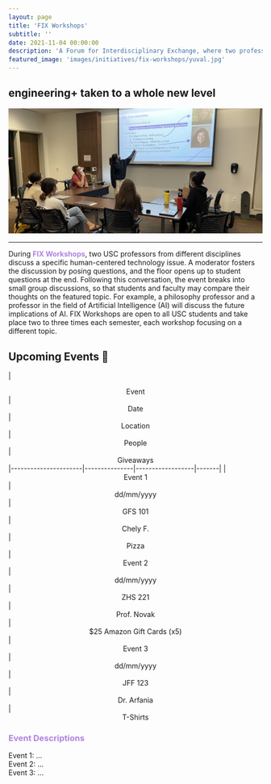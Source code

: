 ```yaml
---
layout: page
title: 'FIX Workshops'
subtitle: ''
date: 2021-11-04 00:00:00
description: 'A Forum for Interdisciplinary Exchange, where two professors from different fields will discuss a shared topic about human-centered technology for an audience of students.'
featured_image: 'images/initiatives/fix-workshops/yuval.jpg'
---
```

engineering+ taken to a whole new level
----

![Picc](/images/initiatives/fix-workshops/caroline.jpg)

----
During <b style="color:#B082E0">FIX Workshops</b>, two USC professors from different disciplines discuss a specific human-centered technology issue. A moderator fosters the discussion by posing questions, and the floor opens up to student questions at the end. Following this conversation, the event breaks into small group discussions, so that students and faculty may compare their thoughts on the featured topic. For example, a philosophy professor and a professor in the field of Artificial Intelligence (AI) will discuss the future implications of AI. FIX Workshops are open to all USC students and take place two to three times each semester, each workshop focusing on a different topic.

## Upcoming Events 📅

| <center> Event </center>| <center> Date </center> | <center> Location </center> | <center> People </center> | <center> Giveaways </center>
|----------------------|---------------|------------------|-------|
| <center> Event 1 </center> | <center> dd/mm/yyyy </center>| <center> GFS 101 </center>| <center> Chely F. </center>| <center> Pizza </center>
| <center> Event 2 </center> | <center> dd/mm/yyyy </center>| <center> ZHS 221 </center>| <center> Prof. Novak </center> | <center> $25 Amazon Gift Cards (x5) </center>
| <center> Event 3 </center> | <center> dd/mm/yyyy </center>| <center> JFF 123 </center>| <center> Dr. Arfania </center> | <center> T-Shirts </center> 

<h3 style="color:#B082E0">Event Descriptions</h3>
Event 1: ... <br>
Event 2: ... <br>
Event 3: ... <br>